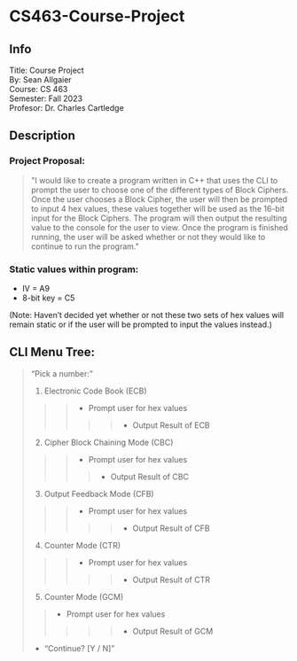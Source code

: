 # CS463-Course-Project

## Info
Title: Course Project  
By: Sean Allgaier  
Course: CS 463  
Semester: Fall 2023  
Profesor: Dr. Charles Cartledge  

## Description 
### Project Proposal:

> "I would like to create a program written in C++ that uses the CLI to prompt the user to choose one of the different types of Block Ciphers. Once the user chooses a Block Cipher, the user will then be prompted to input 4 hex values, these values together will be used as the 16-bit input for the Block Ciphers. The program will then output the resulting value to the console for the user to view. Once the program is finished running, the user will be asked whether or not they would like to continue to run the program."

### Static values within program: 
* IV = A9 
* 8-bit key = C5 

(Note: Haven’t decided yet whether or not these two sets of hex values will remain static or if the user will be prompted to input the values instead.)  

## CLI Menu Tree:  


> “Pick a number:”  
> 1) Electronic Code Book (ECB)  
>>> * Prompt user for hex values  
>>>>> * Output Result of ECB  
> 2) Cipher Block Chaining Mode (CBC)  
>>>  * Prompt user for hex values  
>>>> * Output Result of CBC  
> 3) Output Feedback Mode (CFB)    
>>> * Prompt user for hex values  
>>>>> * Output Result of CFB  
> 4) Counter Mode (CTR)  
>>> * Prompt user for hex values  
>>>>> * Output Result of CTR  
> 5) Counter Mode (GCM)  
>> * Prompt user for hex values  
>>>>> * Output Result of GCM  
> * “Continue? [Y / N]”  

